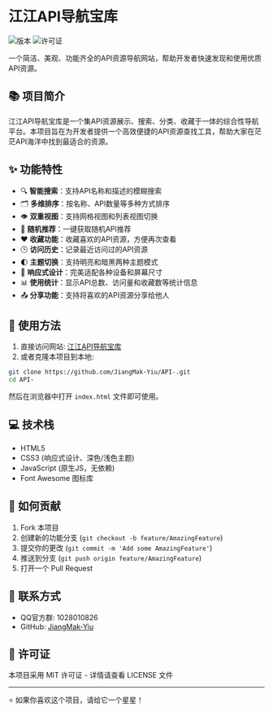 # 江江API导航宝库

![版本](https://img.shields.io/badge/版本-1.0.0-blue)
![许可证](https://img.shields.io/badge/许可证-MIT-green)

一个简洁、美观、功能齐全的API资源导航网站，帮助开发者快速发现和使用优质API资源。

## 📚 项目简介

江江API导航宝库是一个集API资源展示、搜索、分类、收藏于一体的综合性导航平台。本项目旨在为开发者提供一个高效便捷的API资源查找工具，帮助大家在茫茫API海洋中找到最适合的资源。

## ✨ 功能特性

- 🔍 **智能搜索**：支持API名称和描述的模糊搜索
- 🗂️ **多维排序**：按名称、API数量等多种方式排序
- 👁️ **双重视图**：支持网格视图和列表视图切换
- 🎯 **随机推荐**：一键获取随机API推荐
- ❤️ **收藏功能**：收藏喜欢的API资源，方便再次查看
- 🕒 **访问历史**：记录最近访问过的API资源
- 🌓 **主题切换**：支持明亮和暗黑两种主题模式
- 📱 **响应式设计**：完美适配各种设备和屏幕尺寸
- 📊 **使用统计**：显示API总数、访问量和收藏数等统计信息
- 📤 **分享功能**：支持将喜欢的API资源分享给他人

## 🚀 使用方法

1. 直接访问网站: [江江API导航宝库](https://github.com/JiangMak-Yiu/API-)
2. 或者克隆本项目到本地:

```bash
git clone https://github.com/JiangMak-Yiu/API-.git
cd API-
```

然后在浏览器中打开 `index.html` 文件即可使用。

## 💻 技术栈

- HTML5
- CSS3 (响应式设计、深色/浅色主题)
- JavaScript (原生JS，无依赖)
- Font Awesome 图标库

## 📝 如何贡献

1. Fork 本项目
2. 创建新的功能分支 (`git checkout -b feature/AmazingFeature`)
3. 提交你的更改 (`git commit -m 'Add some AmazingFeature'`)
4. 推送到分支 (`git push origin feature/AmazingFeature`)
5. 打开一个 Pull Request

## 📧 联系方式

- QQ官方群: 1028010826
- GitHub: [JiangMak-Yiu](https://github.com/JiangMak-Yiu)

## 📜 许可证

本项目采用 MIT 许可证 - 详情请查看 LICENSE 文件

---

⭐ 如果你喜欢这个项目，请给它一个星星！ 